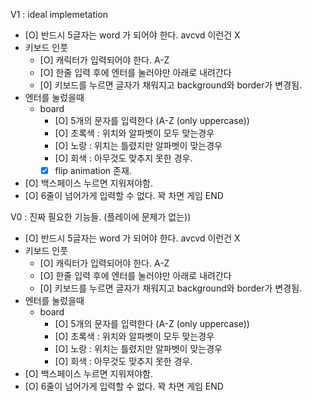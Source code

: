 
V1 : ideal implemetation

- [O] 반드시 5글자는 word 가 되어야 한다. avcvd 이런건 X
- 키보드 인풋
    - [O] 캐릭터가 입력되어야 한다. A-Z
    - [O] 한줄 입력 후에 엔터를 눌러야만 아래로 내려간다
    - [0] 키보드를 누르면 글자가 채워지고 background와 border가 변경됨.
- 엔터를 눌렀을때
    - board
        - [O] 5개의 문자를 입력한다 (A-Z (only uppercase))
        - [O] 초록색 : 위치와 알파벳이 모두 맞는경우
        - [O] 노랑 : 위치는 틀렸지만 알파벳이 맞는경우
        - [O] 회색 : 아무것도 맞추지 못한 경우.
        - [X] flip animation 존재.
- [O] 백스페이스 누르면 지워져야함.
- [O] 6줄이 넘어가게 입력할 수 없다. 꽉 차면 게임 END



V0 : 진짜 필요한 기능들. (플레이에 문제가 없는))

- [O] 반드시 5글자는 word 가 되어야 한다. avcvd 이런건 X
- 키보드 인풋
    - [O] 캐릭터가 입력되어야 한다. A-Z
    - [O] 한줄 입력 후에 엔터를 눌러야만 아래로 내려간다
    - [0] 키보드를 누르면 글자가 채워지고 background와 border가 변경됨.
- 엔터를 눌렀을때
    - board
        - [O] 5개의 문자를 입력한다 (A-Z (only uppercase))
        - [O] 초록색 : 위치와 알파벳이 모두 맞는경우
        - [O] 노랑 : 위치는 틀렸지만 알파벳이 맞는경우
        - [O] 회색 : 아무것도 맞추지 못한 경우.
- [O] 백스페이스 누르면 지워져야함.
- [O] 6줄이 넘어가게 입력할 수 없다. 꽉 차면 게임 END



